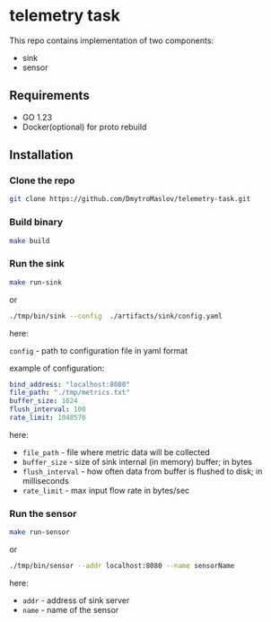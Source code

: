 # telemetry task

This repo contains implementation of two components:

- sink
- sensor

## Requirements

- GO 1.23
- Docker(optional) for proto rebuild

## Installation

### Clone the repo

```sh
git clone https://github.com/DmytroMaslov/telemetry-task.git
```

### Build binary

```sh
make build
```

### Run the sink

```sh
make run-sink
```

or

```sh
./tmp/bin/sink --config  ./artifacts/sink/config.yaml
```

here:

`config` - path to configuration file in yaml format

example of configuration:

```yaml
bind_address: "localhost:8080"
file_path: "./tmp/metrics.txt"
buffer_size: 1024
flush_interval: 100
rate_limit: 1048576
```

here:

- `file_path` - file where metric data will be collected
- `buffer_size` - size of sink internal (in memory) buffer; in bytes
- `flush_interval` - how often data from buffer is flushed to disk; in milliseconds
- `rate_limit` - max input flow rate in bytes/sec

### Run the sensor

```sh
make run-sensor
```

or

```sh
./tmp/bin/sensor --addr localhost:8080 --name sensorName
```

here:

- `addr` - address of sink server
- `name` - name of the sensor
